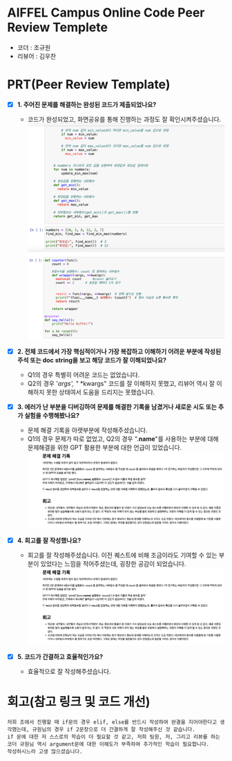 # AIFFEL Campus Online Code Peer Review Templete
- 코더 : 조규원
- 리뷰어 : 김우찬


# PRT(Peer Review Template)
- [x]  **1. 주어진 문제를 해결하는 완성된 코드가 제출되었나요?**
    - 코드가 완성되었고, 화면공유를 통해 진행하는 과정도 잘 확인시켜주셨습니다.
        ![Q1](./Q1.png)
        ![Q2](./Q2.png)
        
    
- [x]  **2. 전체 코드에서 가장 핵심적이거나 가장 복잡하고 이해하기 어려운 부분에 작성된 
주석 또는 doc string을 보고 해당 코드가 잘 이해되었나요?**
    - Q1의 경우 특별히 어려운 코드는 없었습니다.
    - Q2의 경우 '*args', "* *kwargs" 코드를 잘 이해하지 못했고, 리뷰어 역시 잘 이해하지 못한 상태여서 도움을 드리지는 못했습니다.
        
- [x]  **3. 에러가 난 부분을 디버깅하여 문제를 해결한 기록을 남겼거나
새로운 시도 또는 추가 실험을 수행해봤나요?**
    - 문제 해결 기록을 아랫부분에 작성해주셨습니다.
    - Q1의 경우 문제가 따로 없었고, Q2의 경우 ".__name__"를 사용하는 부분에 대해 문제해결을 위한 GPT 활용한 부분에 대한 언급이 있었습니다.
            ![hoego](./hoego.png)

        
- [x]  **4. 회고를 잘 작성했나요?**
    - 회고를 잘 작성해주셨습니다. 이전 퀘스트에 비해 조금이라도 기여할 수 있는 부분이 있었다는 느낌을 적어주셨는데, 굉장한 공감이 되었습니다.
        ![hoego](./hoego.png)
        
- [x]  **5. 코드가 간결하고 효율적인가요?**
    - 효율적으로 잘 작성해주셨습니다.


# 회고(참고 링크 및 코드 개선)
```
저희 조에서 진행할 때 if문의 경우 elif, else를 반드시 작성하여 완결을 지어야한다고 생각했는데, 규원님의 경우 if 2문장으로 더 간결하게 잘 작성해주신 것 같습니다.
if 문에 대한 저 스스로의 학습이 더 필요할 것 같고, 저희 팀원, 저, 그리고 리뷰를 하는 코더 규원님 역시 argument문에 대한 이해도가 부족하여 추가적인 학습이 필요합니다.
작성하시느라 고생 많으셨습니다.

```
